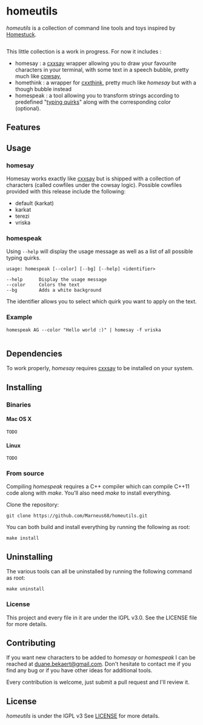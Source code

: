 homeutils
=========

*homeutils* is a collection of command line tools and toys inspired by [Homestuck]().  

![]()

This little collection is a work in progress. For now it includes :

- homesay : a [cxxsay]() wrapper allowing you to draw your favourite characters in your terminal, with some text in a speech bubble, pretty much like [cowsay](),
- homethink : a wrapper for [cxxthink](), pretty much like *homesay* but with a though bubble instead
- homespeak : a tool allowing you to transform strings according to predefined "[typing quirks]()" along with the corresponding color (optional).

Features
--------

Usage
-----

### homesay

Homesay works exactly like [cxxsay]() but is shipped with a collection of characters (called cowfiles under the cowsay logic). Possible cowfiles provided with this release include the following: 

- default (karkat)
- karkat
- terezi
- vriska

### homespeak

Using `--help` will display the usage message as well as a list of all possible typing quirks.

    usage: homespeak [--color] [--bg] [--help] <identifier>

    --help      Display the usage message
    --color     Colors the text
    --bg        Adds a white background

The identifier allows you to select which quirk you want to apply on the text.

### Example

    homespeak AG --color "Hello world :)" | homesay -f vriska

![]()

Dependencies
------------

To work properly, *homesay* requires [cxxsay]() to be installed on your system.

Installing
----------

### Binaries

#### Mac OS X

`TODO`

#### Linux

`TODO`

### From source

Compiling *homespeak* requires a C++ compiler which can compile C++11 code along with *make*. You'll also need *make* to install everything.

Clone the repository:

    git clone https://github.com/Marneus68/homeutils.git

You can both build and install everything by running the following as root:

    make install

Uninstalling
------------

The various tools can all be uninstalled by running the following command as root:

    make uninstall

### License

This project and every file in it are under the lGPL v3.0. See the LICENSE file for more details.

Contributing
------------

If you want new characters to be added to *homesay* or *homespeak* I can be reached at [duane.bekaert@gmail.com](mailto:duane.bekaert@gmail.com). Don't hesitate to contact me if you find any bug or if you have other ideas for additional tools.

Every contribution is welcome, just submit a pull request and I'll review it.

License
-------

*homeutils* is under the lGPL v3 See [LICENSE](https://raw.githubusercontent.com/Marneus68/homeutils/master/LICENSE) for more details.

